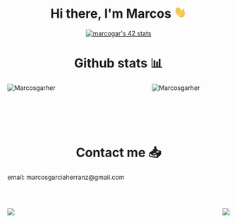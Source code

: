 <h1 align="center"> Hi there, I'm Marcos <img src="https://raw.githubusercontent.com/appinha/appinha/main/img/Hi.gif" width="28"> </h1>

<p align="center"><a href="https://github.com/JaeSeoKim/badge42"><img src="https://badge42.vercel.app/api/v2/clhsu4mnq003508mdzv820xur/stats?cursusId=21&coalitionId=66" alt="marcogar's 42 stats" /></a></p>

<h1 align="center">Github stats 📊</h1>
<p><img align="left" width="31%" src="https://github-readme-stats.vercel.app/api/top-langs?username=Marcosgarher&show_icons=true&locale=en&layout=compact&theme=tokyonight" alt="Marcosgarher" /></p>
<p>&nbsp;<img align="right" width="35%" src="https://github-readme-stats.vercel.app/api?username=Marcosgarher&show_icons=true&locale=en&theme=tokyonight" alt="Marcosgarher" /></p>

<p></br></br></p>
</br>

<h1 align="center">Contact me 📥</h1>
<p>email: marcosgarciaherranz@gmail.com</p>
<p></br></br></p>
<img align="right" src="https://forthebadge.com/images/badges/powered-by-energy-drinks.svg"/>
<img align="left" src="https://forthebadge.com/images/badges/made-with-c.svg"/>
